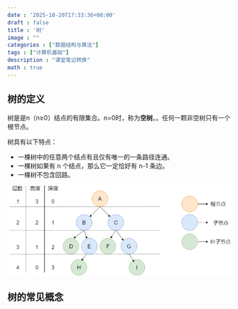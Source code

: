 ```yaml
---
date : '2025-10-20T17:33:36+08:00'
draft : false
title : '树'
image : ""
categories : ["数据结构与算法"]
tags : ["计算机基础"]
description : "课堂笔记转换"
math : true
---
```


## 树的定义

树是是n（n≥0）结点的有限集合。n=0时，称为**空树**。。任何一颗非空树只有一个根节点。

树具有以下特点：

- 一棵树中的任意两个结点有且仅有唯一的一条路径连通。
- 一棵树如果有 n 个结点，那么它一定恰好有 n-1 条边。
- 一棵树不包含回路。

![二叉树](二叉树-2.png)

## 树的常见概念